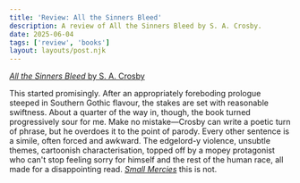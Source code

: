 ```yaml
---
title: 'Review: All the Sinners Bleed'
description: A review of All the Sinners Bleed by S. A. Crosby.
date: 2025-06-04
tags: ['review', 'books']
layout: layouts/post.njk
---
```


[*All the Sinners Bleed* by S. A. Crosby](https://www.goodreads.com/book/show/61884832-all-the-sinners-bleed)

This started promisingly. After an appropriately foreboding prologue steeped in Southern Gothic flavour, the stakes are set with reasonable swiftness. About a quarter of the way in, though, the book turned progressively sour for me. Make no mistake&mdash;Crosby can write a poetic turn of phrase, but he overdoes it to the point of parody. Every other sentence is a simile, often forced and awkward. The edgelord-y violence, unsubtle themes, cartoonish characterisation, topped off by a mopey protagonist who can't stop feeling sorry for himself and the rest of the human race, all made for a disappointing read. [*Small Mercies*](https://www.goodreads.com/book/show/61812308-small-mercies) this is not. 